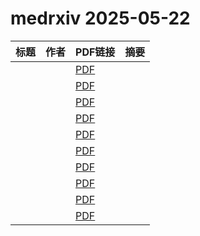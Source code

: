 # medrxiv 2025-05-22

| 标题 | 作者 | PDF链接 |  摘要 |
|------|------|--------|------|
|  |  | [PDF](https://doi.org/10.1101/2025.02.22.25322710) |  |
|  |  | [PDF](https://doi.org/10.1101/2024.10.15.24315491) |  |
|  |  | [PDF](https://doi.org/10.1101/2024.12.06.24318489) |  |
|  |  | [PDF](https://doi.org/10.1101/2025.03.15.25324024) |  |
|  |  | [PDF](https://doi.org/10.1101/2024.01.01.24300687) |  |
|  |  | [PDF](https://doi.org/10.1101/2025.05.18.25327861) |  |
|  |  | [PDF](https://doi.org/10.1101/2024.12.20.24319365) |  |
|  |  | [PDF](https://doi.org/10.1101/2025.02.23.25322672) |  |
|  |  | [PDF](https://doi.org/10.1101/2025.05.13.25327557) |  |
|  |  | [PDF](https://doi.org/10.1101/2025.04.18.25326074) |  |

